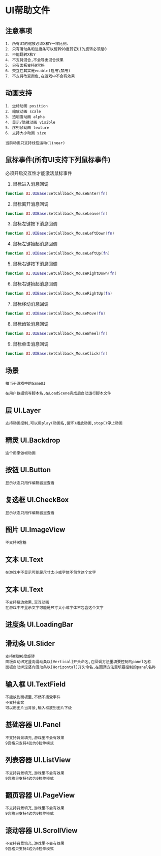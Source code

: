 # UI帮助文件

## 注意事项
    1. 所有UI的缩放必须X和Y一样比例. 
    2. 只有滑动条和进度条可以旋转90度其它UI的旋转必须是0
    3. 不能翻转X和Y
    4. 不支持混合,不会导出混合效果
    5. 只有面板支持9宫格
    6. 交互性其实是enable(启用\禁用)
    7. 不支持改变颜色,在游戏中不会有效果

## 动画支持
    1. 坐标动画 position
    2. 缩放动画 scale
    3. 透明度动画 alpha
    4. 显示/隐藏动画 visible
    5. 序列帧动画 texture
    6. 支持大小动画 size

    当前动画只支持线性运动(linear)

## 鼠标事件(所有UI支持下列鼠标事件)
必须开启交互性才能激活鼠标事件

1. 鼠标进入消息回调
~~~lua
function UI.UIBase:SetCallback_MouseEnter(fn)
~~~
2. 鼠标离开消息回调
~~~lua
function UI.UIBase:SetCallback_MouseLeave(fn)
~~~
3. 鼠标左键按下消息回调
~~~lua
function UI.UIBase:SetCallback_MouseLeftDown(fn)
~~~
4. 鼠标左键抬起消息回调
~~~lua
function UI.UIBase:SetCallback_MouseLeftUp(fn)
~~~
5. 鼠标右键按下消息回调
~~~lua
function UI.UIBase:SetCallback_MouseRightDown(fn)
~~~
6. 鼠标右键抬起消息回调
~~~lua
function UI.UIBase:SetCallback_MouseRightUp(fn)
~~~
7. 鼠标移动消息回调
~~~lua
function UI.UIBase:SetCallback_MouseMove(fn)
~~~
8. 鼠标齿轮消息回调
~~~lua
function UI.UIBase:SetCallback_MouseWheel(fn)
~~~
9. 鼠标单击消息回调
~~~lua
function UI.UIBase:SetCallback_MouseClick(fn)
~~~

## 场景
    相当于游戏中的GameUI

    在用户数据填写脚本名,在LoadScene完成后自动运行脚本文件

## 层 UI.Layer
    支持动画控制,可以用play(动画名,循环)播放动画,stop()停止动画

## 精灵 UI.Backdrop
    这个用来做帧动画

## 按钮 UI.Button
    显示状态只用作编辑器里查看

## 复选框 UI.CheckBox
    显示状态只用作编辑器里查看

## 图片 UI.ImageView
    不支持9宫格

## 文本 UI.Text
    在游戏中不显示可能是尺寸太小或字体不包含这个文字

## 文本 UI.Text
    不支持描边效果,交互动画
    在游戏中不显示文字可能是尺寸太小或字体不包含这个文字

## 进度条 UI.LoadingBar
    
## 滑动条 UI.Slider
    支持0和90度旋转
    面板自动绑定竖向混动条以[Vertical]开头命名,在回调方法里填要控制的panel名称
    面板自动绑定竖向混动条以[Horizontal]开头命名,在回调方法里填要控制的panel名称

## 输入框 UI.TextField
    不能放到面板里,不然不接受事件
    不支持密文
    可以用图片当背景,输入框放到图片下级

## 基础容器 UI.Panel
    不支持背景填充,游戏里不会有效果
    9宫格只支持4边为0拉伸模式

## 列表容器 UI.ListView
    不支持背景填充,游戏里不会有效果
    9宫格只支持4边为0拉伸模式

## 翻页容器 UI.PageView
    不支持背景填充,游戏里不会有效果
    9宫格只支持4边为0拉伸模式

## 滚动容器 UI.ScrollView
    不支持背景填充,游戏里不会有效果
    9宫格只支持4边为0拉伸模式